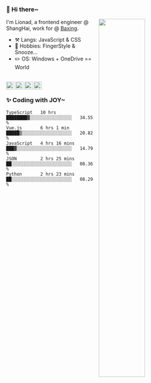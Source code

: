 ### 👋 Hi there~

[<img align="right" width="50%" src="https://github-readme-stats.vercel.app/api?username=Lionad-Morotar&show_icons=true">](https://metrics.lecoq.io/ouuan?template=classic)

I'm Lionad, a frontend engineer @ ShangHai, work for @ [Baxing](https://github.com/baixing).

- ⚒️ Langs: JavaScript & CSS
- 🎨 Hobbies: FingerStyle & Snooze...
- ✏️ OS: Windows + OneDrive == World

<br />

<a href="https://www.lionad.art">
  <img align="left" alt="lionad-art" width="22px" src="https://cdn.jsdelivr.net/npm/simple-icons@3.1.0/icons/wordpress.svg" />
</a>
<a href="#1806234223">
  <img align="left" alt="1806234223" width="22px" src="https://cdn.jsdelivr.net/npm/simple-icons@3.1.0/icons/tencentqq.svg" />
</a>
<a href="https://www.zhihu.com/people/Lionad">
  <img align="left" alt="132yse" width="22px" src="https://cdn.jsdelivr.net/npm/simple-icons@3.1.0/icons/zhihu.svg" />
</a>
<a href="https://github.com/Lionad-Morotar">
  <img align="left" alt="yisar" width="22px" src="https://cdn.jsdelivr.net/npm/simple-icons@3.1.0/icons/github.svg" />
</a>

<br />

### ✨ Coding with JOY~

<!--START_SECTION:waka-->
```text
TypeScript   10 hrs          ████████▓░░░░░░░░░░░░░░░░   34.55 % 
Vue.js       6 hrs 1 min     █████▒░░░░░░░░░░░░░░░░░░░   20.82 % 
JavaScript   4 hrs 16 mins   ███▓░░░░░░░░░░░░░░░░░░░░░   14.79 % 
JSON         2 hrs 25 mins   ██░░░░░░░░░░░░░░░░░░░░░░░   08.36 % 
Python       2 hrs 23 mins   ██░░░░░░░░░░░░░░░░░░░░░░░   08.29 % 
```
<!--END_SECTION:waka-->

